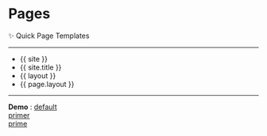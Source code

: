 # Pages
✨ Quick Page Templates

***

- {{ site }}
- {{ site.title }}
- {{ layout }}
- {{ page.layout }}

***

**Demo** :
[default](./demo/default)  
[primer](./demo/primer)  
[prime](./demo/prime)
